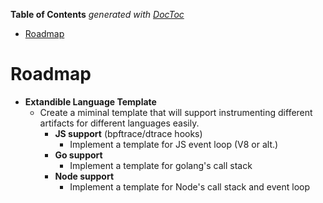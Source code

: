 <!-- START doctoc generated TOC please keep comment here to allow auto update -->
<!-- DON'T EDIT THIS SECTION, INSTEAD RE-RUN doctoc TO UPDATE -->
**Table of Contents**  *generated with [DocToc](https://github.com/thlorenz/doctoc)*

- [Roadmap](#roadmap)

<!-- END doctoc generated TOC please keep comment here to allow auto update -->

# Roadmap
- <b>Extandible Language Template</b>
  - Create a miminal template that will support instrumenting different artifacts for different languages easily.
    - <b>JS support</b> (bpftrace/dtrace hooks)
      - Implement a template for JS event loop (V8 or alt.)
    - <b>Go support</b>
      - Implement a template for golang's call stack
    - <b>Node support</b>
      - Implement a template for Node's call stack and event loop
